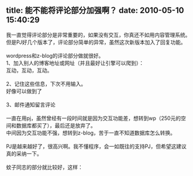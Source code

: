 title: 能不能将评论部分加强啊？
date: 2010-05-10 15:40:29
---

<p>
	我一直觉得评论部分是非常重要的，如果没有交互，你真还不如用内容管理系统。<br />
	但是PJ好几个版本了，评论部分简单的异常，虽然这次新版本加入了回复功能。<br />
	<br />
	wordpress和z-blog的评论部分做就很好。<br />
	1、加入别人的博客地址或网址（并且最好让引擎可以爬到）：<br />
	互动，互动，互动。<br />
	<br />
	2、记住这些信息，下次不用输入。<br />
	好像可以做到了<br />
	<br />
	3、邮件通知留言评论<br />
	<br />
	一直在用pj，虽然曾经有一段时间就是因为交互功能差，想转到wp（250元的空间和数据库都买了），最后还是放弃了。<br />
	中间因为交互功能不强，想转到z-blog，苦于一直不知道数据库怎么转换。<br />
	<br />
	PJ是越来越好了，很高兴啊。我不懂程序，会一如既往的支持PJ，但希望这建议真的采纳一下。<br />
	<br />
	蚊子同志的部分就比较好，这样：<br />
	&nbsp;</p>